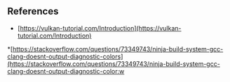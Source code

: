 ## References

* [https://vulkan-tutorial.com/Introduction](https://vulkan-tutorial.com/Introduction)

*[https://stackoverflow.com/questions/73349743/ninja-build-system-gcc-clang-doesnt-output-diagnostic-colors](https://stackoverflow.com/questions/73349743/ninja-build-system-gcc-clang-doesnt-output-diagnostic-color:w

